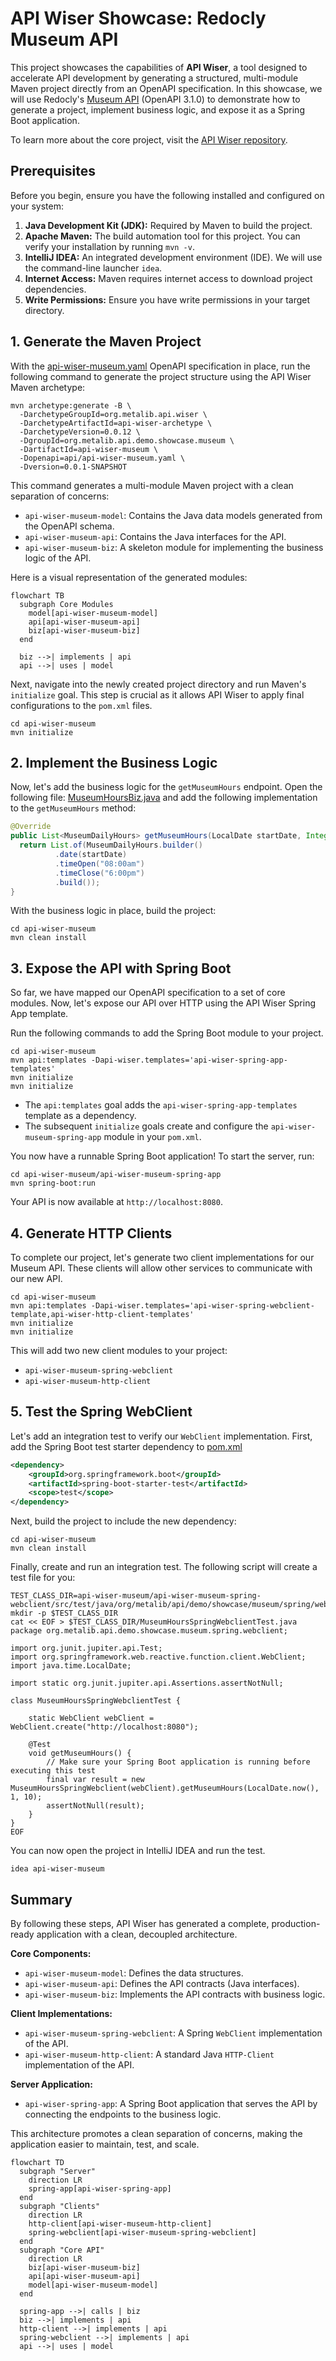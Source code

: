 # API Wiser Showcase: Redocly Museum API

This project showcases the capabilities of **API Wiser**, a tool designed to accelerate API development by generating a structured, multi-module Maven project directly from an OpenAPI specification. In this showcase, we will use Redocly's [Museum API](https://redocly.com/demo/openapi/museum-api) (OpenAPI 3.1.0) to demonstrate how to generate a project, implement business logic, and expose it as a Spring Boot application.

To learn more about the core project, visit the [API Wiser repository](https://github.com/org-metalib/api-wiser).

## Prerequisites

Before you begin, ensure you have the following installed and configured on your system:

1. **Java Development Kit (JDK):** Required by Maven to build the project.
2. **Apache Maven:** The build automation tool for this project. You can verify your installation by running `mvn -v`.
3. **IntelliJ IDEA:** An integrated development environment (IDE). We will use the command-line launcher `idea`.
4. **Internet Access:** Maven requires internet access to download project dependencies.
5. **Write Permissions:** Ensure you have write permissions in your target directory.

## 1\. Generate the Maven Project

With the [api-wiser-museum.yaml](api/api-wiser-museum.yaml) OpenAPI specification in place, run the following command to generate the project structure using the API Wiser Maven archetype:

```shell
mvn archetype:generate -B \
  -DarchetypeGroupId=org.metalib.api.wiser \
  -DarchetypeArtifactId=api-wiser-archetype \
  -DarchetypeVersion=0.0.12 \
  -DgroupId=org.metalib.api.demo.showcase.museum \
  -DartifactId=api-wiser-museum \
  -Dopenapi=api/api-wiser-museum.yaml \
  -Dversion=0.0.1-SNAPSHOT
```

This command generates a multi-module Maven project with a clean separation of concerns:

* `api-wiser-museum-model`: Contains the Java data models generated from the OpenAPI schema.
* `api-wiser-museum-api`: Contains the Java interfaces for the API.
* `api-wiser-museum-biz`: A skeleton module for implementing the business logic of the API.

Here is a visual representation of the generated modules:

```mermaid
flowchart TB
  subgraph Core Modules
    model[api-wiser-museum-model]
    api[api-wiser-museum-api]
    biz[api-wiser-museum-biz]
  end

  biz -->| implements | api
  api -->| uses | model
```

Next, navigate into the newly created project directory and run Maven's `initialize` goal. This step is crucial as it allows API Wiser to apply final configurations to the `pom.xml` files.

```shell
cd api-wiser-museum
mvn initialize
```

## 2\. Implement the Business Logic

Now, let's add the business logic for the `getMuseumHours` endpoint. Open the following file: 
[MuseumHoursBiz.java](api-wiser-museum/api-wiser-museum-biz/src/main/java/org/metalib/api/demo/showcase/museum/biz/MuseumHoursBiz.java)
and add the following implementation to the `getMuseumHours` method:

```java
@Override
public List<MuseumDailyHours> getMuseumHours(LocalDate startDate, Integer page, Integer limit) {
  return List.of(MuseumDailyHours.builder()
          .date(startDate)
          .timeOpen("08:00am")
          .timeClose("6:00pm")
          .build());
}
```

With the business logic in place, build the project:

```shell
cd api-wiser-museum
mvn clean install
```

## 3\. Expose the API with Spring Boot

So far, we have mapped our OpenAPI specification to a set of core modules. Now, let's expose our API over HTTP using the API Wiser Spring App template.

Run the following commands to add the Spring Boot module to your project.

```shell
cd api-wiser-museum
mvn api:templates -Dapi-wiser.templates='api-wiser-spring-app-templates'
mvn initialize
mvn initialize
```

* The `api:templates` goal adds the `api-wiser-spring-app-templates` template as a dependency.
* The subsequent `initialize` goals create and configure the `api-wiser-museum-spring-app` module in your `pom.xml`.

You now have a runnable Spring Boot application\! To start the server, run:

```shell
cd api-wiser-museum/api-wiser-museum-spring-app
mvn spring-boot:run
```

Your API is now available at `http://localhost:8080`.

## 4\. Generate HTTP Clients

To complete our project, let's generate two client implementations for our Museum API. These clients will allow other services to communicate with our new API.

```shell
cd api-wiser-museum
mvn api:templates -Dapi-wiser.templates='api-wiser-spring-webclient-template,api-wiser-http-client-templates'
mvn initialize
mvn initialize
```

This will add two new client modules to your project:

* `api-wiser-museum-spring-webclient`
* `api-wiser-museum-http-client`

## 5\. Test the Spring WebClient

Let's add an integration test to verify our `WebClient` implementation. First, add the Spring Boot test starter dependency to 
[pom.xml](api-wiser-museum/api-wiser-museum-spring-webclient/pom.xml)

```xml
<dependency>
    <groupId>org.springframework.boot</groupId>
    <artifactId>spring-boot-starter-test</artifactId>
    <scope>test</scope>
</dependency>
```

Next, build the project to include the new dependency:

```shell
cd api-wiser-museum
mvn clean install
```

Finally, create and run an integration test. The following script will create a test file for you:

```shell
TEST_CLASS_DIR=api-wiser-museum/api-wiser-museum-spring-webclient/src/test/java/org/metalib/api/demo/showcase/museum/spring/webclient
mkdir -p $TEST_CLASS_DIR
cat << EOF > $TEST_CLASS_DIR/MuseumHoursSpringWebclientTest.java
package org.metalib.api.demo.showcase.museum.spring.webclient;

import org.junit.jupiter.api.Test;
import org.springframework.web.reactive.function.client.WebClient;
import java.time.LocalDate;

import static org.junit.jupiter.api.Assertions.assertNotNull;

class MuseumHoursSpringWebclientTest {

    static WebClient webClient = WebClient.create("http://localhost:8080");

    @Test
    void getMuseumHours() {
        // Make sure your Spring Boot application is running before executing this test
        final var result = new MuseumHoursSpringWebclient(webClient).getMuseumHours(LocalDate.now(), 1, 10);
        assertNotNull(result);
    }
}
EOF
```

You can now open the project in IntelliJ IDEA and run the test.

```shell
idea api-wiser-museum
```

## Summary

By following these steps, API Wiser has generated a complete, production-ready application with a clean, decoupled architecture.

**Core Components:**

* `api-wiser-museum-model`: Defines the data structures.
* `api-wiser-museum-api`: Defines the API contracts (Java interfaces).
* `api-wiser-museum-biz`: Implements the API contracts with business logic.

**Client Implementations:**

* `api-wiser-museum-spring-webclient`: A Spring `WebClient` implementation of the API.
* `api-wiser-museum-http-client`: A standard Java `HTTP-Client` implementation of the API.

**Server Application:**

* `api-wiser-spring-app`: A Spring Boot application that serves the API by connecting the endpoints to the business logic.

This architecture promotes a clean separation of concerns, making the application easier to maintain, test, and scale.

```mermaid
flowchart TD
  subgraph "Server"
    direction LR
    spring-app[api-wiser-spring-app]
  end
  subgraph "Clients"
    direction LR
    http-client[api-wiser-museum-http-client]
    spring-webclient[api-wiser-museum-spring-webclient]
  end
  subgraph "Core API"
    direction LR
    biz[api-wiser-museum-biz]
    api[api-wiser-museum-api]
    model[api-wiser-museum-model]
  end

  spring-app -->| calls | biz
  biz -->| implements | api
  http-client -->| implements | api
  spring-webclient -->| implements | api
  api -->| uses | model
```
